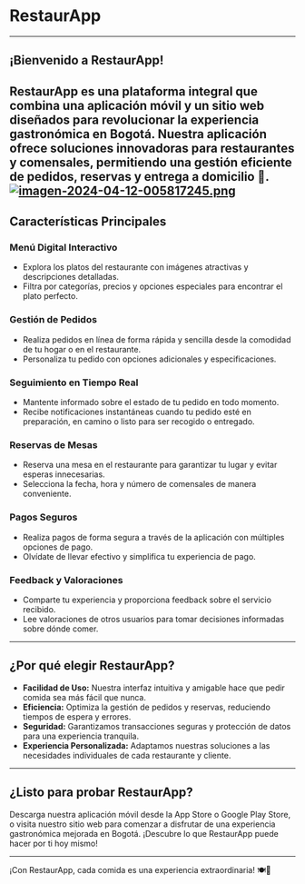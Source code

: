 # RestaurApp

---

## ¡Bienvenido a RestaurApp!

RestaurApp es una plataforma integral que combina una aplicación móvil y un sitio web diseñados para revolucionar la experiencia gastronómica en Bogotá. Nuestra aplicación ofrece soluciones innovadoras para restaurantes y comensales, permitiendo una gestión eficiente de pedidos, reservas y entrega a domicilio 🍲.
[![imagen-2024-04-12-005817245.png](https://i.postimg.cc/25YJjwb7/imagen-2024-04-12-005817245.png)](https://postimg.cc/w1WF0Dk1)
---

## Características Principales

### Menú Digital Interactivo
- Explora los platos del restaurante con imágenes atractivas y descripciones detalladas.
- Filtra por categorías, precios y opciones especiales para encontrar el plato perfecto.

### Gestión de Pedidos
- Realiza pedidos en línea de forma rápida y sencilla desde la comodidad de tu hogar o en el restaurante.
- Personaliza tu pedido con opciones adicionales y especificaciones.

### Seguimiento en Tiempo Real
- Mantente informado sobre el estado de tu pedido en todo momento.
- Recibe notificaciones instantáneas cuando tu pedido esté en preparación, en camino o listo para ser recogido o entregado.

### Reservas de Mesas
- Reserva una mesa en el restaurante para garantizar tu lugar y evitar esperas innecesarias.
- Selecciona la fecha, hora y número de comensales de manera conveniente.

### Pagos Seguros
- Realiza pagos de forma segura a través de la aplicación con múltiples opciones de pago.
- Olvídate de llevar efectivo y simplifica tu experiencia de pago.

### Feedback y Valoraciones
- Comparte tu experiencia y proporciona feedback sobre el servicio recibido.
- Lee valoraciones de otros usuarios para tomar decisiones informadas sobre dónde comer.

---

## ¿Por qué elegir RestaurApp?

- **Facilidad de Uso:** Nuestra interfaz intuitiva y amigable hace que pedir comida sea más fácil que nunca.
- **Eficiencia:** Optimiza la gestión de pedidos y reservas, reduciendo tiempos de espera y errores.
- **Seguridad:** Garantizamos transacciones seguras y protección de datos para una experiencia tranquila.
- **Experiencia Personalizada:** Adaptamos nuestras soluciones a las necesidades individuales de cada restaurante y cliente.

---

## ¿Listo para probar RestaurApp?

Descarga nuestra aplicación móvil desde la App Store o Google Play Store, o visita nuestro sitio web para comenzar a disfrutar de una experiencia gastronómica mejorada en Bogotá. ¡Descubre lo que RestaurApp puede hacer por ti hoy mismo!

---

¡Con RestaurApp, cada comida es una experiencia extraordinaria! 🍽️📱
